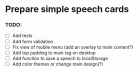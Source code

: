 # Prepare simple speech cards

### TODO:

- [ ] Add tests
- [ ] Add form validation
- [ ] Fix view of mobile menu (add an overlay to main content?)
- [ ] Add top padding to main tag on desktop
- [ ] Add function to save a speech to localStorage
- [ ] Add color themes or change main design(?)
